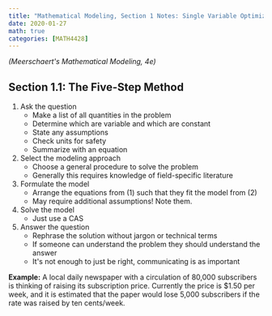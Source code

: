 ```yaml
---
title: "Mathematical Modeling, Section 1 Notes: Single Variable Optimization"
date: 2020-01-27
math: true 
categories: [MATH4428]
---
```


*(Meerschaert's Mathematical Modeling, 4e)*

## Section 1.1: The Five-Step Method

1. Ask the question
    - Make a list of all quantities in the problem
    - Determine which are variable and which are constant
    - State any assumptions
    - Check units for safety
    - Summarize with an equation
2. Select the modeling approach
    - Choose a general procedure to solve the problem
    - Generally this requires knowledge of field-specific literature
3. Formulate the model
    - Arrange the equations from (1) such that they fit the model from (2)
    - May require additional assumptions! Note them.
4. Solve the model
    - Just use a CAS
5. Answer the question
    - Rephrase the solution without jargon or technical terms
    - If someone can understand the problem they should understand the answer
    - It's not enough to just be right, communicating is as important

**Example:** A local daily newspaper with a circulation of 80,000 subscribers is thinking of raising its subscription price.
Currently the price is $1.50 per week, and it is estimated that the paper would lose 5,000 subscribers if the rate was raised by ten cents/week.
